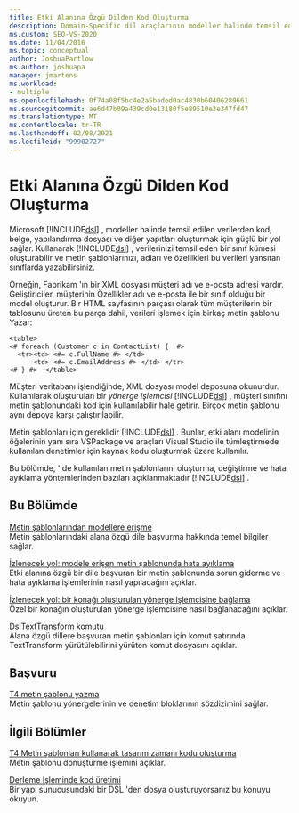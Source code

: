 ```yaml
---
title: Etki Alanına Özgü Dilden Kod Oluşturma
description: Domain-Specific dil araçlarının modeller halinde temsil edilen verilerden kod, belge ve diğer yapıtları oluşturmak için güçlü bir yol sağladığını öğrenin.
ms.custom: SEO-VS-2020
ms.date: 11/04/2016
ms.topic: conceptual
author: JoshuaPartlow
ms.author: joshuapa
manager: jmartens
ms.workload:
- multiple
ms.openlocfilehash: 0f74a08f5bc4e2a5baded0ac4830b60406289661
ms.sourcegitcommit: ae6d47b09a439cd0e13180f5e89510e3e347fd47
ms.translationtype: MT
ms.contentlocale: tr-TR
ms.lasthandoff: 02/08/2021
ms.locfileid: "99902727"
---
```

# <a name="generating-code-from-a-domain-specific-language"></a>Etki Alanına Özgü Dilden Kod Oluşturma

Microsoft [!INCLUDE[dsl](../modeling/includes/dsl_md.md)] , modeller halinde temsil edilen verilerden kod, belge, yapılandırma dosyası ve diğer yapıtları oluşturmak için güçlü bir yol sağlar. Kullanarak [!INCLUDE[dsl](../modeling/includes/dsl_md.md)] , verilerinizi temsil eden bir sınıf kümesi oluşturabilir ve metin şablonlarınızı, adları ve özellikleri bu verileri yansıtan sınıflarda yazabilirsiniz.

Örneğin, Fabrikam 'ın bir XML dosyası müşteri adı ve e-posta adresi vardır. Geliştiriciler, müşterinin Özellikler adı ve e-posta ile bir sınıf olduğu bir model oluşturur. Bir HTML sayfasının parçası olarak tüm müşterilerin bir tablosunu üreten bu parça dahil, verileri işlemek için birkaç metin şablonu Yazar:

```
<table>
<# foreach (Customer c in ContactList) {  #>
  <tr><td> <#= c.FullName #> </td>
      <td> <#= c.EmailAddress #> </td> </tr>
<# } #>  </table>
```

Müşteri veritabanı işlendiğinde, XML dosyası model deposuna okunurdur. Kullanılarak oluşturulan bir *yönerge işlemcisi* [!INCLUDE[dsl](../modeling/includes/dsl_md.md)] , müşteri sınıfını metin şablonundaki kod için kullanılabilir hale getirir. Birçok metin şablonu aynı depoya karşı çalıştırılabilir.

Metin şablonları için gereklidir [!INCLUDE[dsl](../modeling/includes/dsl_md.md)] . Bunlar, etki alanı modelinin öğelerinin yanı sıra VSPackage ve araçları Visual Studio ile tümleştirmede kullanılan denetimler için kaynak kodu oluşturmak üzere kullanılır.

Bu bölümde, ' de kullanılan metin şablonlarını oluşturma, değiştirme ve hata ayıklama yöntemlerinden bazıları açıklanmaktadır [!INCLUDE[dsl](../modeling/includes/dsl_md.md)] .

## <a name="in-this-section"></a>Bu Bölümde

[Metin şablonlarından modellere erişme](../modeling/accessing-models-from-text-templates.md)\
Metin şablonlarındaki alana özgü dile başvurma hakkında temel bilgiler sağlar.

[İzlenecek yol: modele erişen metin şablonunda hata ayıklama](../modeling/walkthrough-debugging-a-text-template-that-accesses-a-model.md)\
Etki alanına özgü bir dile başvuran bir metin şablonunda sorun giderme ve hata ayıklama işlemlerinin nasıl yapılacağını açıklar.

[İzlenecek yol: bir konağı oluşturulan yönerge Işlemcisine bağlama](../modeling/walkthrough-connecting-a-host-to-a-generated-directive-processor.md)\
Özel bir konağın oluşturulan yönerge işlemcisine nasıl bağlanacağını açıklar.

[DslTextTransform komutu](../modeling/the-dsltexttransform-command.md)\
Alana özgü dillere başvuran metin şablonları için komut satırında TextTransform yürütülebilirini yürüten komut dosyasını açıklar.

## <a name="reference"></a>Başvuru

[T4 metin şablonu yazma](../modeling/writing-a-t4-text-template.md)\
Metin şablonu yönergelerinin ve denetim bloklarının sözdizimini sağlar.

## <a name="related-sections"></a>İlgili Bölümler

[T4 Metin şablonları kullanarak tasarım zamanı kodu oluşturma](../modeling/design-time-code-generation-by-using-t4-text-templates.md)\
Metin şablonu dönüştürme işlemini açıklar.

[Derleme Işleminde kod üretimi](../modeling/code-generation-in-a-build-process.md)\
Bir yapı sunucusundaki bir DSL 'den dosya oluşturuyorsanız bu konuyu okuyun.
